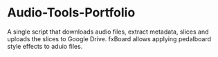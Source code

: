 # Audio-Tools-Portfolio
A single script that downloads audio files, extract metadata, slices and uploads the slices to Google Drive. fxBoard allows applying pedalboard style effects to aduio files.
